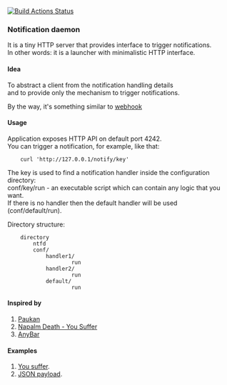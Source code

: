 [![Build Actions Status](https://github.com/yantonov/ntfd/workflows/ci/badge.svg)](https://github.com/yantonov/ntfd/actions)

### Notification daemon

It is a tiny HTTP server that provides interface to trigger notifications.  
In other words: it is a launcher with minimalistic HTTP interface.

#### Idea
To abstract a client from the notification handling details   
and to provide only the mechanism to trigger notifications.  

By the way, it's something similar to [webhook](https://github.com/adnanh/webhook)

#### Usage

Application exposes HTTP API on default port 4242.  
You can trigger a notification, for example, like that:
```
    curl 'http://127.0.0.1/notify/key'
```
The key is used to find a notification handler inside the configuration directory:  
conf/key/run - an executable script which can contain any logic that you want.  
If there is no handler then the default handler will be used (conf/default/run).  

Directory structure:
```
    directory
        ntfd
        conf/
            handler1/
                    run
            handler2/
                    run
            default/
                    run
```
#### Inspired by
1. [Paukan](https://youtu.be/n1Fsz-I8Qag?t=285)
2. [Napalm Death - You Suffer](https://www.youtube.com/watch?v=ybGOT4d2Hs8)
3. [AnyBar](https://github.com/tonsky/AnyBar)

#### Examples
1. [You suffer](https://github.com/yantonov/ntfd/tree/master/examples/you_suffer).
2. [JSON payload](https://github.com/yantonov/ntfd/tree/master/examples/json_payload).
